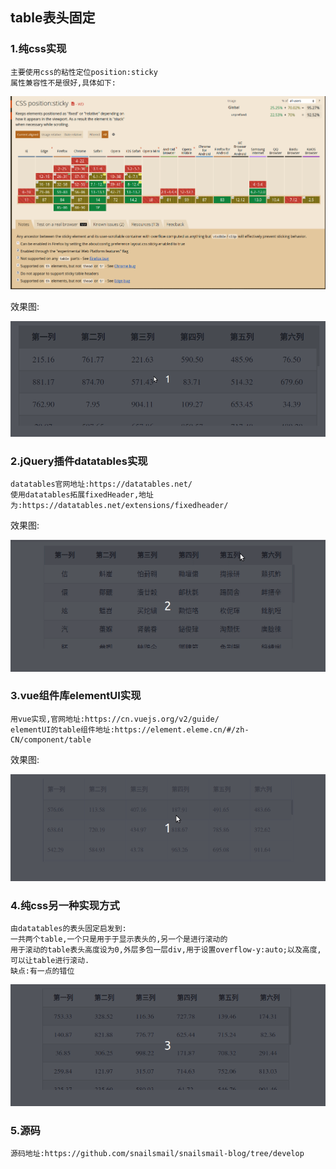## table表头固定
### 1.纯css实现
    主要使用css的粘性定位position:sticky
    属性兼容性不是很好,具体如下:

![兼容性](./imgs/position:sticky兼容性.png)

效果图:

![效果图](./imgs/纯css实现固定表头.gif)

### 2.jQuery插件datatables实现
    datatables官网地址:https://datatables.net/
    使用datatables拓展fixedHeader,地址为:https://datatables.net/extensions/fixedheader/

效果图:

![效果图](./imgs/jQuery插件datatables实现表头固定.gif)

### 3.vue组件库elementUI实现
    用vue实现,官网地址:https://cn.vuejs.org/v2/guide/
    elementUI的table组件地址:https://element.eleme.cn/#/zh-CN/component/table

效果图:

![效果图](./imgs/vue组件库elementUI实现表头固定.gif)

### 4.纯css另一种实现方式
    由datatables的表头固定启发到:
    一共两个table,一个只是用于于显示表头的,另一个是进行滚动的
    用于滚动的table表头高度设为0,外层多包一层div,用于设置overflow-y:auto;以及高度,可以让table进行滚动.  
    缺点:有一点的错位

![效果图](./imgs/纯css另一种实现方式.gif)

### 5.源码

    源码地址:https://github.com/snailsmail/snailsmail-blog/tree/develop

